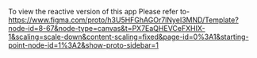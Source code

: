 To view the reactive version of this app Please refer to-
https://www.figma.com/proto/h3U5HFGhAGOr7lNyeI3MND/Template?node-id=8-67&node-type=canvas&t=PX7EaQHEVCeFXHIX-1&scaling=scale-down&content-scaling=fixed&page-id=0%3A1&starting-point-node-id=1%3A2&show-proto-sidebar=1
